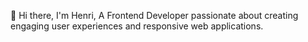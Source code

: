 👋 Hi there, I'm Henri,
A Frontend Developer passionate about creating engaging user experiences and responsive web applications.
